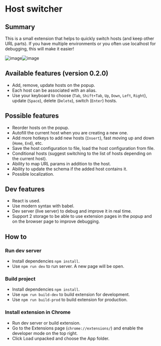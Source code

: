 # Host switcher

## Summary
This is a small extension that helps to quickly switch hosts (and keep other URL parts).
If you have multiple environments or you often use localhost for debugging, this will make it easier!

![image](https://user-images.githubusercontent.com/54352931/113479330-28c67780-9497-11eb-8631-0ac241c00850.png)![image](https://user-images.githubusercontent.com/54352931/113479334-2c59fe80-9497-11eb-98f3-37c88b2aa8ec.png)

## Available features (version 0.2.0)
- Add, remove, update hosts on the popup.
- Each host can be associated with an alias.
- Use your keyboard to choose (`Tab`, `Shift+Tab`, `Up`, `Down`, `Left`, `Right`), update (`Space`), delete (`Delete`), switch (`Enter`) hosts.

## Possible features
- Reorder hosts on the popup.
- Autofill the current host when you are creating a new one.
- Add more hotkeys to add new hosts (`Insert`), fast moving up and down (`Home`, `End`), etc.
- Save the host configuration to file, load the host configuration from file.
- Conditional hosts (suggest switching to the list of hosts depending on the current host).
- Ability to map URL params in addition to the host.
- Ability to update the schema if the added host contains it.
- Possible localization.

## Dev features
- React is used.
- Use modern syntax with babel.
- Dev server (live server) to debug and improve it in real time.
- Support 2 storage to be able to use extension pages in the popup and on the browser page to improve debugging.

## How to
### Run dev server
- Install dependencies `npm install`.
- Use `npm run dev` to run server. A new page will be open.

### Build project
- Install dependencies `npm install`.
- Use `npm run build-dev` to build extension for development.
- Use `npm run build-prod` to build extension for production.

### Install extension in Chrome
- Run dev server or build extension.
- Go to the Extensions page (`chrome://extensions/`) and enable the developer mode on the top right.
- Click Load unpacked and choose the App folder.
